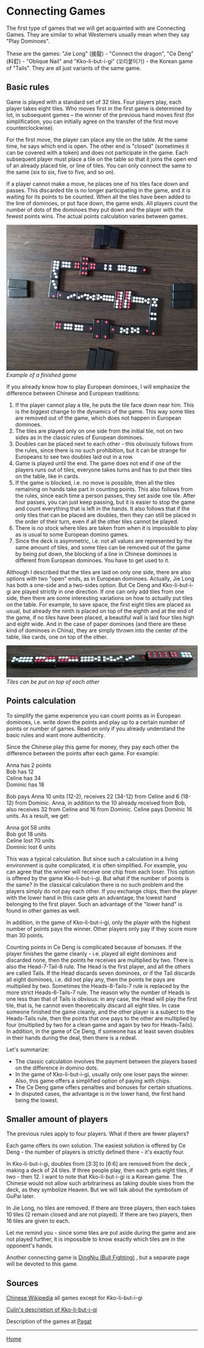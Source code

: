 # Connecting Games

The first type of games that we will get acquainted with are Connecting Games. They are similar to what Westerners usually mean when they say "Play Dominoes". 

These are the games: "Jie Long" (接龍) - "Connect the dragon", "Ce Deng" (料釘) - "Oblique Nail" and "Kko-li-but-i-gi" (꼬리붙이기) - the Korean game of "Tails". They are all just variants of the same game. 

## Basic rules 

Game is played with a standard set of 32 tiles. Four players play, each player takes eight tiles. Who moves first in the first game is determined by lot, in subsequent games – the winner of the previous hand moves first (for simplification, you can initially agree on the transfer of the first move counterclockwise). 

For the first move, the player can place any tile on the table. At the same time, he says which end is open. The other end is "closed" (sometimes it can be covered with a token) and does not participate in the game. Each subsequent player must place a tile on the table so that it joins the open end of an already placed tile, or line of tiles. You can only connect the same to the same (six to six, five to five, and so on). 

If a player cannot make a move, he places one of his tiles face down and passes. This discarded tile is no longer participating in the game, and it is waiting for its points to be counted. When all the tiles have been added to the line of dominoes, or put face down, the game ends. All players count the number of dots of the dominoes they put down and the player with the fewest points wins. The actual points calculation varies between games. 

![](/docs/assets/images/gupai/dragon-example.jpg)  
_Example of a finished game_

If you already know how to play European dominoes, I will emphasize the difference between Chinese and European traditions: 

 1. If the player cannot play a tile, he puts the tile face down near him. This is the biggest change to the dynamics of the game. This way some tiles are removed out of the game, which does not happen in European dominoes.
 2. The tiles are played only on one side from the initial tile, not on two sides as in the classic rules of European dominoes.
 3. Doubles can be placed next to each other - this obviously follows from the rules, since there is no such prohibition, but it can be strange for Europeans to see two doubles laid out in a row.
 4. Game is played until the end. The game does not end if one of the players runs out of tiles, everyone takes turns and has to put their tiles on the table, like in cards.
 5. If the game is blocked, i.e. no move is possible, then all the tiles remaining on hands take part in counting points. This also follows from the rules, since each time a person passes, they set aside one tile. After four passes, you can just keep passing, but it is easier to stop the game and count everything that is left in the hands. It also follows that if the only tiles that can be placed are doubles, then they can still be placed in the order of their turn, even if all the other tiles cannot be played.
 6. There is no stock where tiles are taken from when it is impossible to play as is usual to some European domino games.
 7. Since the deck is asymmetric, i.e. not all values are represented by the same amount of tiles, and some tiles can be removed out of the game by being put down, the blocking of a line in Chinese dominoes is different from European dominoes. You have to get used to it.

Although I described that the tiles are laid on only one side, there are also options with two "open" ends, as in European dominoes. Actually, Jie Long has both a one-side and a two-sides option. But Ce Deng and Kko-li-but-i-gi are played strictly in one direction. If one can only add tiles from one side, then there are some interesting variations on how to actually put tiles on the table. For example, to save space, the first eight tiles are placed as usual, but already the ninth is placed on top of the eighth and at the end of the game, if no tiles have been placed, a beautiful wall is laid four tiles high and eight wide. And in the case of paper dominoes (and there are these kind of dominoes in China), they are simply thrown into the center of the table, like cards, one on top of the other. 

![](/docs/assets/images/gupai/stacks-ce-deng.jpg)  
_Tiles can be put on top of each other_

## Points calculation 

To simplify the game experience you can count points as in European dominoes, i.e. write down the points and play up to a certain number of points or number of games. Read on only if you already understand the basic rules and want more authenticity. 

Since the Chinese play this game for money, they pay each other the difference between the points after each game. For example: 

Anna has 2 points   
Bob has 12   
Celine has 34   
Dominic has 18 

Bob pays Anna 10 units (12-2), receives 22 (34-12) from Celine and 6 (18-12) from Dominic. Anna, in addition to the 10 already received from Bob, also receives 32 from Celine and 16 from Dominic. Celine pays Dominic 16 units. As a result, we get: 

Anna got 58 units   
Bob got 18 units   
Celine lost 70 units   
Dominic lost 6 units 

This was a typical calculation. But since such a calculation in a living environment is quite complicated, it is often simplified. For example, you can agree that the winner will receive one chip from each loser. This option is offered by the game Kko-li-but-i-gi. But what if the number of points is the same? In the classical calculation there is no such problem and the players simply do not pay each other. If you exchange chips, then the player with the lower hand in this case gets an advantage, the lowest hand belonging to the first player. Such an advantage of the "lower hand" is found in other games as well. 

In addition, in the game of Kko-li-but-i-gi, only the player with the highest number of points pays the winner. Other players only pay if they score more than 30 points. 

Counting points in Ce Deng is complicated because of bonuses. If the player finishes the game cleanly - i.e. played all eight dominoes and discarded none, then the points he receives are multiplied by two. There is also the Head-7-Tail-8 rule. The Head is the first player, and all the others are called Tails. If the Head discards seven dominoes, or if the Tail discards all eight dominoes, i.e. did not play any, then the points he pays are multiplied by two. Sometimes the Heads-8-Tails-7 rule is replaced by the more strict Heads-6-Tails-7 rule. The reason why the number of Heads is one less than that of Tails is obvious: in any case, the Head will play the first tile, that is, he cannot even theoretically discard all eight tiles. In case someone finished the game cleanly, and the other player is a subject to the Heads-Tails rule, then the points that one pays to the other are multiplied by four (multiplied by two for a clean game and again by two for Heads-Tails). In addition, in the game of Ce Deng, if someone has at least seven doubles in their hands during the deal, then there is a redeal. 

Let's summarize: 

 - The classic calculation involves the payment between the players based on the difference in domino dots.
 - In the game of Kko-li-but-i-gi, usually only one loser pays the winner. Also, this game offers a simplified option of paying with chips.
 - The Ce Deng game offers penalties and bonuses for certain situations.
 - In disputed cases, the advantage is in the lower hand, the first hand being the lowest.

## Smaller amount of players 

The previous rules apply to four players. What if there are fewer players? 

Each game offers its own solution. The easiest solution is offered by Ce Deng - the number of players is strictly defined there - it's exactly four. 

In Kko-li-but-i-gi, doubles from [3:3] to [6:6] are removed from the deck , making a deck of 24 tiles. If three people play, then each gets eight tiles, if two - then 12. I want to note that Kko-li-but-i-gi is a Korean game. The Chinese would not allow such arbitrariness as taking double sixes from the deck, as they symbolize Heaven. But we will talk about the symbolism of GuPai later. 

In Jie Long, no tiles are removed. If there are three players, then each takes 10 tiles (2 remain closed and are not played). If there are two players, then 16 tiles are given to each. 

Let me remind you - since some tiles are put aside during the game and are not played further, it is impossible to know exactly which tiles are in the opponent's hands. 

Another connecting game is [DingNiu (Bull Fighting)](/gupai/connecting-games/ding-niu.html) , but a separate page will be devoted to this game. 

## Sources 

[Chinese Wikipedia](https://zh.wikipedia.org/wiki/%E6%8E%A5%E9%BE%8D_(%E4%B8%AD%E5%9C%8B%E9%AA%A8%E7%89%8C)) all games except for Kko-li-but-i-gi 

[Culin's description of Kko-li-but-i-gi](https://healthy.uwaterloo.ca/museum/Archives/Culin/Dice1893/kkoripouttchiki.html) 

Description of the games at [Pagat](https://www.pagat.com/domino/arm/tsairdeng.html) 

---  

[Home](/gupai/index.html)
